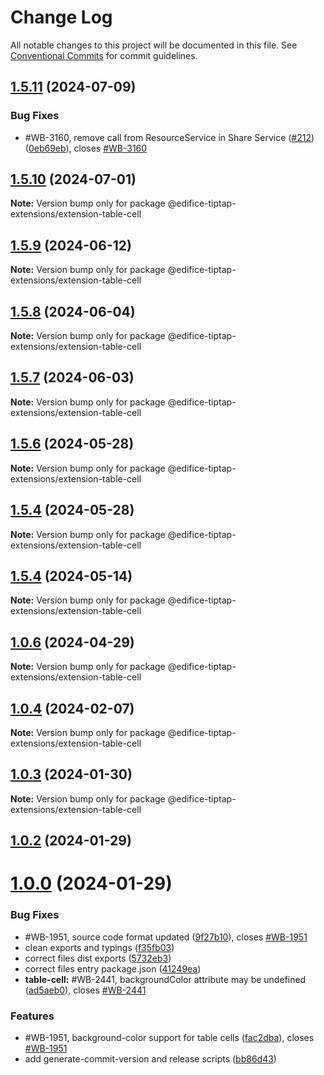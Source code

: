 # Change Log

All notable changes to this project will be documented in this file.
See [Conventional Commits](https://conventionalcommits.org) for commit guidelines.

## [1.5.11](https://github.com/edificeio/edifice-ui/compare/v1.5.10...v1.5.11) (2024-07-09)

### Bug Fixes

- #WB-3160, remove call from ResourceService in Share Service ([#212](https://github.com/edificeio/edifice-ui/issues/212)) ([0eb69eb](https://github.com/edificeio/edifice-ui/commit/0eb69ebc4ed2e0b9d618d411acd4e399920ff85c)), closes [#WB-3160](https://github.com/edificeio/edifice-ui/issues/WB-3160)

## [1.5.10](https://github.com/edificeio/edifice-ui/compare/v1.5.10-develop.7...v1.5.10) (2024-07-01)

**Note:** Version bump only for package @edifice-tiptap-extensions/extension-table-cell

## [1.5.9](https://github.com/edificeio/edifice-ui/compare/v1.5.9-develop.5...v1.5.9) (2024-06-12)

**Note:** Version bump only for package @edifice-tiptap-extensions/extension-table-cell

## [1.5.8](https://github.com/edificeio/edifice-ui/compare/v1.5.8-develop.1...v1.5.8) (2024-06-04)

**Note:** Version bump only for package @edifice-tiptap-extensions/extension-table-cell

## [1.5.7](https://github.com/edificeio/edifice-ui/compare/v1.5.5...v1.5.7) (2024-06-03)

**Note:** Version bump only for package @edifice-tiptap-extensions/extension-table-cell

## [1.5.6](https://github.com/edificeio/edifice-ui/compare/v1.5.4-develop.22...v1.5.6) (2024-05-28)

**Note:** Version bump only for package @edifice-tiptap-extensions/extension-table-cell

## [1.5.4](https://github.com/edificeio/edifice-ui/compare/v1.5.4-develop.22...v1.5.4) (2024-05-28)

**Note:** Version bump only for package @edifice-tiptap-extensions/extension-table-cell

## [1.5.4](https://github.com/edificeio/edifice-ui/compare/v1.5.4-develop.7...v1.5.4) (2024-05-14)

**Note:** Version bump only for package @edifice-tiptap-extensions/extension-table-cell

## [1.0.6](https://github.com/edificeio/edifice-tiptap-extensions/compare/v1.0.6-develop.2...v1.0.6) (2024-04-29)

**Note:** Version bump only for package @edifice-tiptap-extensions/extension-table-cell

## [1.0.4](https://github.com/opendigitaleducation/edifice-tiptap-extensions/compare/v1.0.3...v1.0.4) (2024-02-07)

**Note:** Version bump only for package @edifice-tiptap-extensions/extension-table-cell

## [1.0.3](https://github.com/opendigitaleducation/edifice-tiptap-extensions/compare/v1.0.2...v1.0.3) (2024-01-30)

**Note:** Version bump only for package @edifice-tiptap-extensions/extension-table-cell

## [1.0.2](https://github.com/opendigitaleducation/edifice-tiptap-extensions/compare/v1.0.1...v1.0.2) (2024-01-29)

# [1.0.0](https://github.com/opendigitaleducation/edifice-tiptap-extensions/compare/v1.0.1-dev.6...v1.0.0) (2024-01-29)

### Bug Fixes

- #WB-1951, source code format updated ([9f27b10](https://github.com/opendigitaleducation/edifice-tiptap-extensions/commit/9f27b108ae2ae267adff5cb433375fd97ee86038)), closes [#WB-1951](https://github.com/opendigitaleducation/edifice-tiptap-extensions/issues/WB-1951)
- clean exports and typings ([f35fb03](https://github.com/opendigitaleducation/edifice-tiptap-extensions/commit/f35fb03f49a953d463242f256137f06e791b4ea9))
- correct files dist exports ([5732eb3](https://github.com/opendigitaleducation/edifice-tiptap-extensions/commit/5732eb35283f76c983bdbd71e88c035b6249af4f))
- correct files entry package.json ([41249ea](https://github.com/opendigitaleducation/edifice-tiptap-extensions/commit/41249ea9c7e3e0aa11f8a5c2213ca517ce7ac182))
- **table-cell:** #WB-2441, backgroundColor attribute may be undefined ([ad5aeb0](https://github.com/opendigitaleducation/edifice-tiptap-extensions/commit/ad5aeb0f9e6e7e1183cce02875c3703a91f8c2fc)), closes [#WB-2441](https://github.com/opendigitaleducation/edifice-tiptap-extensions/issues/WB-2441)

### Features

- #WB-1951, background-color support for table cells ([fac2dba](https://github.com/opendigitaleducation/edifice-tiptap-extensions/commit/fac2dba0e197dc3e9a2f5744c0e8cf02849abcfb)), closes [#WB-1951](https://github.com/opendigitaleducation/edifice-tiptap-extensions/issues/WB-1951)
- add generate-commit-version and release scripts ([bb86d43](https://github.com/opendigitaleducation/edifice-tiptap-extensions/commit/bb86d4309a81e15a0a5363a16fe4ce99844d68bb))
